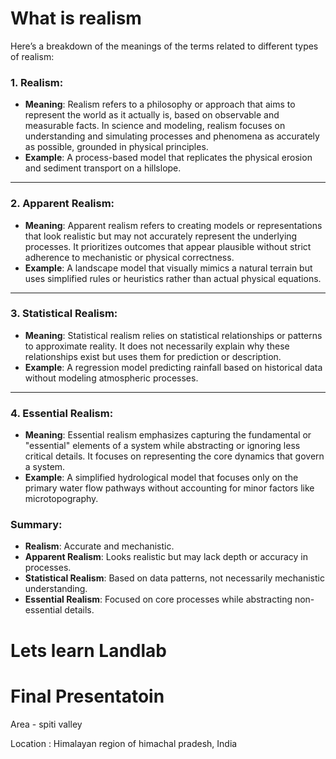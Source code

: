 # What is realism


Here’s a breakdown of the meanings of the terms related to different types of realism:

### 1. **Realism**:

- **Meaning**: Realism refers to a philosophy or approach that aims to represent the world as it actually is, based on observable and measurable facts. In science and modeling, realism focuses on understanding and simulating processes and phenomena as accurately as possible, grounded in physical principles.
- **Example**: A process-based model that replicates the physical erosion and sediment transport on a hillslope.

---

### 2. **Apparent Realism**:

- **Meaning**: Apparent realism refers to creating models or representations that look realistic but may not accurately represent the underlying processes. It prioritizes outcomes that appear plausible without strict adherence to mechanistic or physical correctness.
- **Example**: A landscape model that visually mimics a natural terrain but uses simplified rules or heuristics rather than actual physical equations.

---

### 3. **Statistical Realism**:

- **Meaning**: Statistical realism relies on statistical relationships or patterns to approximate reality. It does not necessarily explain why these relationships exist but uses them for prediction or description.
- **Example**: A regression model predicting rainfall based on historical data without modeling atmospheric processes.

---

### 4. **Essential Realism**:

- **Meaning**: Essential realism emphasizes capturing the fundamental or "essential" elements of a system while abstracting or ignoring less critical details. It focuses on representing the core dynamics that govern a system.
- **Example**: A simplified hydrological model that focuses only on the primary water flow pathways without accounting for minor factors like microtopography.

### Summary:

- **Realism**: Accurate and mechanistic.
- **Apparent Realism**: Looks realistic but may lack depth or accuracy in processes.
- **Statistical Realism**: Based on data patterns, not necessarily mechanistic understanding.
- **Essential Realism**: Focused on core processes while abstracting non-essential details.



# Lets learn Landlab 




# Final Presentatoin

Area - spiti valley

Location : Himalayan region of himachal pradesh, India 






























